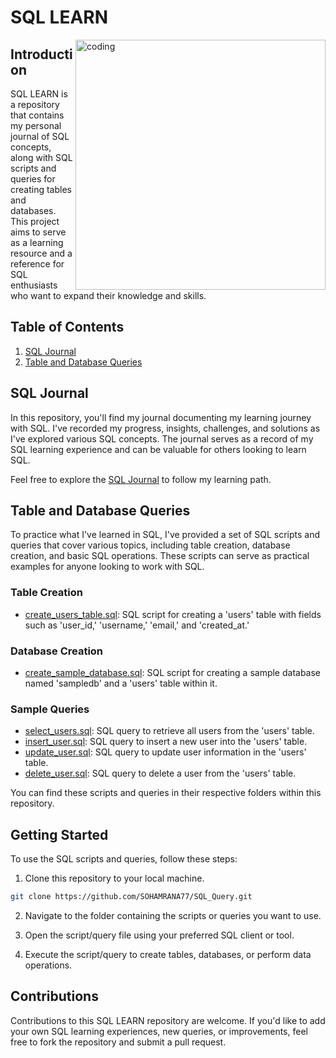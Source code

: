 # SQL LEARN

<img align="right" alt="coding" width="400" src="https://github.com/SOHAMRANA77/photos/blob/71f2a8c62775c890b793087db8a1d0a65cf5bc66/212749447-bfb7e725-6987-49d9-ae85-2015e3e7cc41.gif">

## Introduction

SQL LEARN is a repository that contains my personal journal of SQL concepts, along with SQL scripts and queries for creating tables and databases. This project aims to serve as a learning resource and a reference for SQL enthusiasts who want to expand their knowledge and skills.

## Table of Contents

1. [SQL Journal](#sql-journal)
2. [Table and Database Queries](#table-and-database-queries)

## SQL Journal

In this repository, you'll find my journal documenting my learning journey with SQL. I've recorded my progress, insights, challenges, and solutions as I've explored various SQL concepts. The journal serves as a record of my SQL learning experience and can be valuable for others looking to learn SQL.

Feel free to explore the [SQL Journal](journal.md) to follow my learning path.

## Table and Database Queries

To practice what I've learned in SQL, I've provided a set of SQL scripts and queries that cover various topics, including table creation, database creation, and basic SQL operations. These scripts can serve as practical examples for anyone looking to work with SQL.

### Table Creation

- [create_users_table.sql](table_creation/create_users_table.sql): SQL script for creating a 'users' table with fields such as 'user_id,' 'username,' 'email,' and 'created_at.'

### Database Creation

- [create_sample_database.sql](database_creation/create_sample_database.sql): SQL script for creating a sample database named 'sampledb' and a 'users' table within it.

### Sample Queries

- [select_users.sql](sample_queries/select_users.sql): SQL query to retrieve all users from the 'users' table.
- [insert_user.sql](sample_queries/insert_user.sql): SQL query to insert a new user into the 'users' table.
- [update_user.sql](sample_queries/update_user.sql): SQL query to update user information in the 'users' table.
- [delete_user.sql](sample_queries/delete_user.sql): SQL query to delete a user from the 'users' table.

You can find these scripts and queries in their respective folders within this repository.

## Getting Started

To use the SQL scripts and queries, follow these steps:

1. Clone this repository to your local machine.

```bash
git clone https://github.com/SOHAMRANA77/SQL_Query.git
```

2. Navigate to the folder containing the scripts or queries you want to use.

3. Open the script/query file using your preferred SQL client or tool.

4. Execute the script/query to create tables, databases, or perform data operations.

## Contributions

Contributions to this SQL LEARN repository are welcome. If you'd like to add your own SQL learning experiences, new queries, or improvements, feel free to fork the repository and submit a pull request.
